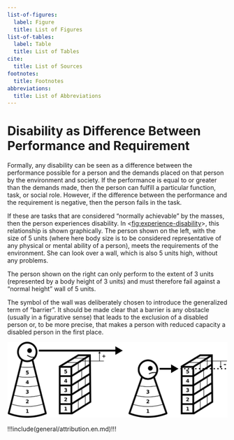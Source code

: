 ```yaml
---
list-of-figures:
  label: Figure
  title: List of Figures
list-of-tables:
  label: Table
  title: List of Tables
cite:
  title: List of Sources
footnotes:
  title: Footnotes
abbreviations:
  title: List of Abbreviations
---
```


# Disability as Difference Between Performance and Requirement

Formally, any disability can be seen as a difference between the performance possible for a person and the demands placed on that person by the environment and society.
If the performance is equal to or greater than the demands made, then the person can fulfill a particular function, task, or social role.
However, if the difference between the performance and the requirement is negative, then the person fails in the task.

If these are tasks that are considered “normally achievable” by the masses, then the person experiences disability.
In <<fig:experience-disability>>, this relationship is shown graphically.
The person shown on the left, with the size of $5$ units (where here body size is to be considered representative of any physical or mental ability of a person), meets the requirements of the environment.
She can look over a wall, which is also $5$ units high, without any problems.

The person shown on the right can only perform to the extent of $3$ units (represented by a body height of $3$ units) and must therefore fail against a “normal height” wall of $5$ units.

The symbol of the wall was deliberately chosen to introduce the generalized term of “barrier”.
It should be made clear that a barrier is any obstacle (usually in a figurative sense) that leads to the exclusion of a disabled person or, to be more precise, that makes a person with reduced capacity a disabled person in the first place.

![Disability is experienced when one's own performance is less than the task set by the environment or society.](./pics/03/behinderung-leistung-umgebung.svg "experience-disability#Disability is experienced when one's own performance is less than the task set by the environment or society [@zagler:2008].")

!!!include(general/attribution.en.md)!!!
